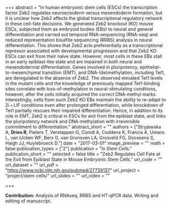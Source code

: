 +++
abstract = "In human embryonic stem cells (ESCs) the transcription factor Zeb2 regulates neuroectoderm versus mesendoderm formation, but it is unclear how Zeb2 affects the global transcriptional regulatory network in these cell-fate decisions. We generated Zeb2 knockout (KO) mouse ESCs, subjected them as embryoid bodies (EBs) to neural and general differentiation and carried out temporal RNA-sequencing (RNA-seq) and reduced representation bisulfite sequencing (RRBS) analysis in neural differentiation. This shows that Zeb2 acts preferentially as a transcriptional repressor associated with developmental progression and that Zeb2 KO ESCs can exit from their naïve state. However, most cells in these EBs stall in an early epiblast-like state and are impaired in both neural and mesendodermal differentiation. Genes involved in pluripotency, epithelial-to-mesenchymal transition (EMT), and DNA-(de)methylation, including Tet1, are deregulated in the absence of Zeb2. The observed elevated Tet1 levels in the mutant cells and the knowledge of previously mapped Tet1-binding sites correlate with loss-of-methylation in neural-stimulating conditions, however, after the cells initially acquired the correct DNA-methyl marks. Interestingly, cells from such Zeb2 KO EBs maintain the ability to re-adapt to 2i + LIF conditions even after prolonged differentiation, while knockdown of Tet1 partially rescues their impaired differentiation. Hence, in addition to its role in EMT, Zeb2 is critical in ESCs for exit from the epiblast state, and links the pluripotency network and DNA-methylation with irreversible commitment to differentiation."
abstract_short = ""
authors = ["Stryjewska A, **Dries R**, Pieters T, Verstappen G, Conidi A, Coddens K, Francis A, Umans L, van IJcken WF, Berx G, van Grunsven LA, Grosveld FG, Goossens S, Haigh JJ, Huylebroeck D."]
date = "2017-03-01"
image_preview = ""
math = false
publication_types = ["2"]
publication = "In *Stem Cells*."
publication_short = ""
selected = false
title = "Zeb2 Regulates Cell Fate at the Exit from Epiblast State in Mouse Embryonic Stem Cells."
url_code = ""
url_dataset = ""
url_pdf = "https://www.ncbi.nlm.nih.gov/pubmed/27739137"
url_project = "project/stem-cells/"
url_slides = ""
url_video = ""

+++

**Contribution:** Analysis of RNAseq, RRBS and HT-qPCR data. Writing and editing of manuscript.